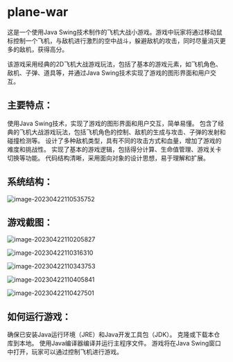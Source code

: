 # plane-war

这是一个使用Java Swing技术制作的飞机大战小游戏。游戏中玩家将通过移动鼠标控制一个飞机，与敌机进行激烈的空中战斗，躲避敌机的攻击，同时尽量消灭更多的敌机，获得高分。

该游戏采用经典的2D飞机大战游戏玩法，包括了基本的游戏元素，如飞机角色、敌机、子弹、道具等，并通过Java Swing技术实现了游戏的图形界面和用户交互。

## 主要特点：

使用Java Swing技术，实现了游戏的图形界面和用户交互，简单易懂。
包含了经典的飞机大战游戏玩法，包括飞机角色的控制、敌机的生成与攻击、子弹的发射和碰撞检测等。
设计了多种敌机类型，具有不同的攻击方式和血量，增加了游戏的难度和挑战性。
实现了基本的游戏逻辑，包括得分计算、生命值管理、游戏关卡切换等功能。
代码结构清晰，采用面向对象的设计思想，易于理解和扩展。

## 系统结构：

![image-20230422110535752](https://article.biliimg.com/bfs/article/90a5314c44bb0193815d4df1dd638009a08e5eb9.png)



## 游戏截图：

![image-20230422110205827](https://article.biliimg.com/bfs/article/8462b1069dfeda3f748500ca60b43bd09402ab92.png)

![image-20230422110316310](https://article.biliimg.com/bfs/article/6dcc6d7a7d04487eb810ef7c9da193799c65a672.png)

![image-20230422110343753](https://article.biliimg.com/bfs/article/f497b9a5b92b6d1223801685abd28a2f2f4999c9.png)

![image-20230422110405841](https://article.biliimg.com/bfs/article/bbe95016e570b57fb607c9d24f12cb0ffc34d830.png)

![image-20230422110427501](https://article.biliimg.com/bfs/article/4abcce8732bff2464e2e51c2edf028603b3400f0.png)

## 如何运行游戏：

确保已安装Java运行环境（JRE）和Java开发工具包（JDK）。
克隆或下载本仓库到本地。
使用Java编译器编译并运行主程序文件。
游戏将在Java Swing窗口中打开，玩家可以通过控制飞机进行游戏。

